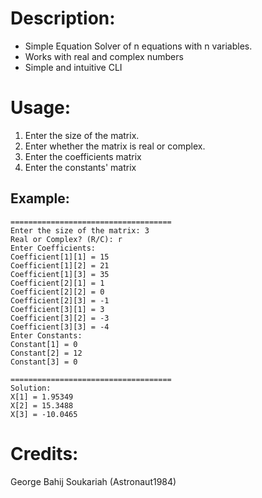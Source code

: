 # Description:
- Simple Equation Solver of n equations with n variables.
- Works with real and complex numbers
- Simple and intuitive CLI
# Usage:
1. Enter the size of the matrix.
2. Enter whether the matrix is real or complex.
3. Enter the coefficients matrix
4. Enter the constants' matrix

## Example:
```
====================================
Enter the size of the matrix: 3
Real or Complex? (R/C): r
Enter Coefficients:
Coefficient[1][1] = 15
Coefficient[1][2] = 21
Coefficient[1][3] = 35
Coefficient[2][1] = 1
Coefficient[2][2] = 0
Coefficient[2][3] = -1
Coefficient[3][1] = 3
Coefficient[3][2] = -3
Coefficient[3][3] = -4
Enter Constants:
Constant[1] = 0
Constant[2] = 12
Constant[3] = 0

====================================
Solution:
X[1] = 1.95349
X[2] = 15.3488
X[3] = -10.0465
```
# Credits: 
George Bahij Soukariah (Astronaut1984)

